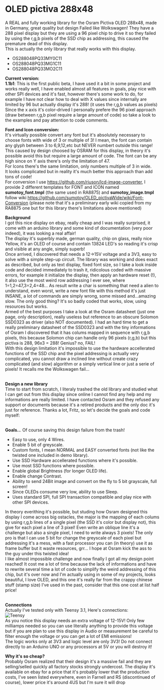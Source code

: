 # OLED pictiva 288x48
A REAL and fully working library for the Osram Pictiva OLED 288x48, made in Germany, great quality but design Failed like Wolkswagen! They have a 288 pixel display but they are using a 96 pixel chip to drive it so they failed by using the r,g,b pixels of the SSD chip as addressing, this caused the premature dead of this display.<br>
This is actually the only library that really works with this display.<br>

- OS288048PQ33MY0C11
- OS288048PQ33MG1C11
- OS288048PQ33MO2C11

<b>Current version:</b><br>
<b>1.1b1</b>: This is the first public beta, I have used it a bit in some project and works really well, I have enabled almost all features in goals, play nice with other SPI devices and it's fast, however there's some work to do, for example I have not clear how to deal with X values since internally are limited by 96 but actually display it's 288! (it uses the r,g,b values as pixels)<br>
Since the x axis it's color-drived I personally prefere the 96 pixel approach (draw between r,g,b pixel require a large amount of code) so take a look to the examples and pay attention to code comments.<br>

<b>Font and Icon conversion:</b><br>
It's virtually possible convert any font but it's absolutely necessary to choose fonts with wide of 3 or multiple of 3! I mean, the font can contain any glyph between 3 to 6,9,12,etc but NEVER numbert outside this range! This caused by design choosed by OSRAM for this display, in theory it's possible avoid this but require a large amount of code. The font can be any high since on Y axis there's only the limitation of 47.<br>
For Icons there's the same limitation, only numbers multiple of 3 in wide.<br>
It looks complicated but in reality it's much better this approach than add tons of code!<br>
For conversion I use https://github.com/riuson/lcd-image-converter, I provide 2 different templates for FONT and ICON named <b>sumotoy_font.tmpl</b> (the same used in RA8875) and <b>sumotoy_image.tmpl</b> follow wiki https://github.com/sumotoy/OLED_pictivaWide/wiki/Font-Conversion (please note that it's a preliminary early wiki copied from my RA8875 one but for this library there's limitations above mentioned)<br>

<b>Background</b><br>
I got this nice display on ebay, really cheap and I was really surprised, it come with an arduino library and some kind of documentation (very poor indeed), it was looking a real affair!<br>
The display it's superbly made, german quality, chip on glass, really nice Yellow, it's an OLED of course and contain 13824 LED's so reading it's crisp and visible at any angle, simply superb!<br>
Once arrived, I discovered that needs a 12->15V voltage and a 3V3, easy to solve with a simple step-up circuit. The library was working and does exact as described, but only as text display, fixed font size, so I take a look inside code and decided immediately to trash it, ridicolous coded with massive errors, for example it initialize the display, then apply an hardware reset (!), it also use the most weird row addressing I ever see, where 1=1,2=47,3=2,4=48... As result write a char is something that need a alien to understand, even worst, write a new font file with this method it's just INSANE,  a lot of commands are simply wrong, some missed and...amazing slow. The only good thing? It's so badly coded that works, slow, using resources but works.<br>
Armed of the best purposes I take a look at the Osram datasheet (just one page, only description), really useless but reference to an obscure Solomon SSD0323 as driver (also NOT documented). I had an hard time to get a really preliminary datasheet of the SSD0323 and with the tiny informations of Osram I discovered that it has colums mapped in sequence with r,g,b pixels, this because Solomon chip can handle only 96 pixels (r,g,b) but this pictiva is 288, 96x3 = 288! Genius? no, FAIL!<br>
With this design limitation it's impossible to use the hardware accellerated functions of the SSD chip and the pixel addressing is actually very complicated, you cannot draw a inclined line without create crazy complicated (and slow) algorithm or a simply vertical line or just a serie of pixels! It recalls me the Wolkswagen fail...<br><br>

<b>Design a new library</b><br>
Time to start from scratch, I literaly trashed the old library and studied what I can get out from this display since online I cannot find any help and my informations are really limited. I have contacted Osram and they refused any support or documents because it's a retired products and the only doc it's just for reference. Thanks a lot, Fritz, so let's decide the goals and code myself:<br><br>

<b>Goals..</b>. Of course saving this design failure from the trash!<br>
 - Easy to use, only 4 Wires.
 - Enable 5 bit of greyscale.
 - Custom fonts, I mean NORMAL and EASY converted fonts (not like the twisted one included in demo library).
 - Use SSD Hardware accellerated functions where it's possible.
 - Use most SSD functions where possible.
 - Enable global Brightness (for longer OLED life).
 - Enable change Contrast.
 - Ability to send 24Bit image and convert on the fly to 5 bit grayscale, full screen!
 - Since OLEDs consume very low, ability to use Sleep.
 - Uses standard SPI, full SPI transaction compatible and play nice with other SPI devices.

In theory everithing it's possible, but studing how Osram designed this display I come across big ostacles, the major is the mapping of each colums by using r,g,b lines of a single pixel (the SSD it's color but display not), this give for each pixel a line of 3 pixel! Even write an oblique line it's a challenge but also a single pixel, I need to write always 3 pixels! The only pro is that I can use 5 bit for change the greyscale of each pixel but addressing it's a mess, with a fast processor you can (in theory) use it as frame buffer but it waste resources, grr... I hope at Osram kick the ass to the guy under this twisted idea!<br>
I like almost impossible challenge and now finally I got all my design point reached! It cost me a lot of time because the lack of informations and have to rewrite several time a lot of code to simplify the weird addressing of this chip, but it's over now and I'm actually using in some of my projects, looks beautiful, I love OLED, and this one it's really far from the crappy chinese stuff (stamp size) I've used in the past, consider that this one cost at list half price!<br><br>

<b>Connections</b><br>
Actually I've tested only with Teensy 3.1, Here's connections:<br>
![Teensy](https://github.com/sumotoy/OLED_pictivaWide/blob/master/docs/pictivaTeensy.png)
<br>
As you notice this display needs an extra voltage of 12-15V! Only few milliamps needed so you can use literally anything to provide this voltage but if you are plan to use this display in Audio or measurement be careful to filter enough the voltage or you can get a lot of EMI emissions!<br>
The logic works only at 3V3 and logic level are only 3V3! Do not connect directly to an Arduino UNO or any processors at 5V or you will destroy it!<br>


<b>Why it's so cheap?</b><br>
Probably Osram realized that their design it's a massive fail and they are selling/selled quickly all factory stocks strongly undercost. The display it's available on ebay for a price that it's probably lower that the production costs, I've seen listed everywhere, even in Farnell and RS (discontinued of course), lower price it's around 4US but I'm sure it will drop<br>
